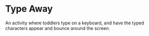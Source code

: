 # Type Away

An activity where toddlers type on a keyboard, and have the typed characters appear and bounce around the screen.
